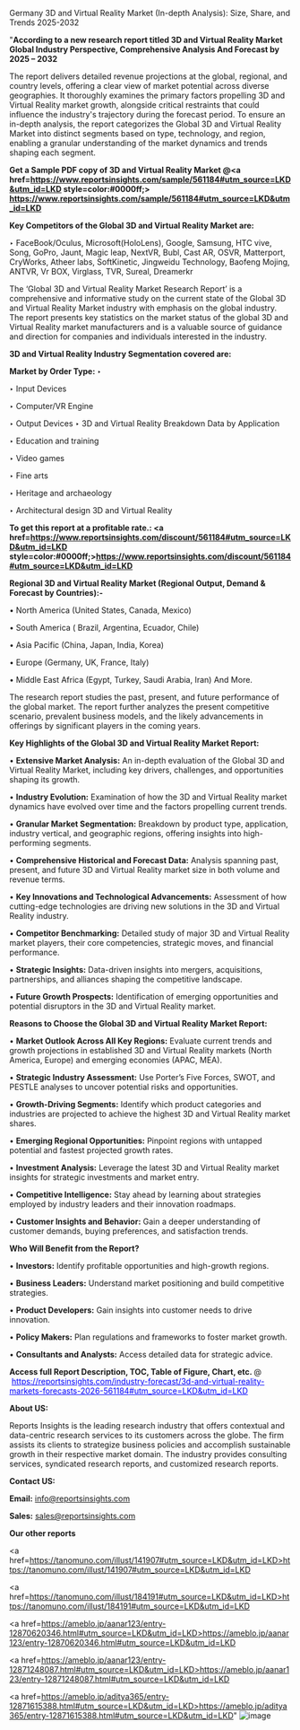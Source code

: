 Germany 3D and Virtual Reality Market (In-depth Analysis): Size, Share, and Trends 2025-2032

"<strong>According to a new research report titled 3D and Virtual Reality Market Global Industry Perspective, Comprehensive Analysis And Forecast by 2025 – 2032</strong>

The report delivers detailed revenue projections at the global, regional, and country levels, offering a clear view of market potential across diverse geographies. It thoroughly examines the primary factors propelling 3D and Virtual Reality market growth, alongside critical restraints that could influence the industry's trajectory during the forecast period. To ensure an in-depth analysis, the report categorizes the Global 3D and Virtual Reality Market into distinct segments based on type, technology, and region, enabling a granular understanding of the market dynamics and trends shaping each segment.

<strong>Get a Sample PDF copy of 3D and Virtual Reality Market </strong><strong>@<a href=https://www.reportsinsights.com/sample/561184#utm_source=LKD&utm_id=LKD style=color:#0000ff;> https://www.reportsinsights.com/sample/561184#utm_source=LKD&utm_id=LKD</a></strong></font>

<strong>Key Competitors of the Global 3D and Virtual Reality Market are:</strong>

‣ FaceBook/Oculus, Microsoft(HoloLens), Google, Samsung, HTC vive, Song, GoPro, Jaunt, Magic leap, NextVR, Bubl, Cast AR, OSVR, Matterport, CryWorks, Atheer labs, SoftKinetic, Jingweidu Technology, Baofeng Mojing, ANTVR, Vr BOX, Virglass, TVR, Sureal, Dreamerkr

The ‘Global 3D and Virtual Reality Market Research Report’ is a comprehensive and informative study on the current state of the Global 3D and Virtual Reality Market industry with emphasis on the global industry. The report presents key statistics on the market status of the global 3D and Virtual Reality market manufacturers and is a valuable source of guidance and direction for companies and individuals interested in the industry.

<strong>3D and Virtual Reality Industry Segmentation covered are:</strong>

<strong>Market by Order Type: </strong>
‣ 

‣ Input Devices

‣ Computer/VR Engine

‣ Output Devices
‣ 3D and Virtual Reality Breakdown Data by Application

‣ Education and training

‣ Video games

‣ Fine arts

‣ Heritage and archaeology

‣ Architectural design
3D and Virtual Reality

<strong>To get this report at a profitable rate.: <a href=https://www.reportsinsights.com/discount/561184#utm_source=LKD&utm_id=LKD style=color:#0000ff;>https://www.reportsinsights.com/discount/561184#utm_source=LKD&utm_id=LKD</a></strong></font>

<strong>Regional 3D and Virtual Reality Market (Regional Output, Demand &amp; Forecast by Countries):-</strong>

• North America (United States, Canada, Mexico)

• South America ( Brazil, Argentina, Ecuador, Chile)

• Asia Pacific (China, Japan, India, Korea)

• Europe (Germany, UK, France, Italy)

• Middle East Africa (Egypt, Turkey, Saudi Arabia, Iran) And More.

The research report studies the past, present, and future performance of the global market. The report further analyzes the present competitive scenario, prevalent business models, and the likely advancements in offerings by significant players in the coming years.

<strong>Key Highlights of the Global 3D and Virtual Reality Market Report:</strong>

• <strong>Extensive Market Analysis:</strong> An in-depth evaluation of the Global 3D and Virtual Reality Market, including key drivers, challenges, and opportunities shaping its growth.

• <strong>Industry Evolution:</strong> Examination of how the 3D and Virtual Reality market dynamics have evolved over time and the factors propelling current trends.

• <strong>Granular Market Segmentation:</strong> Breakdown by product type, application, industry vertical, and geographic regions, offering insights into high-performing segments.

• <strong>Comprehensive Historical and Forecast Data:</strong> Analysis spanning past, present, and future 3D and Virtual Reality market size in both volume and revenue terms.

• <strong>Key Innovations and Technological Advancements:</strong> Assessment of how cutting-edge technologies are driving new solutions in the 3D and Virtual Reality industry.

• <strong>Competitor Benchmarking:</strong> Detailed study of major 3D and Virtual Reality market players, their core competencies, strategic moves, and financial performance.

• <strong>Strategic Insights:</strong> Data-driven insights into mergers, acquisitions, partnerships, and alliances shaping the competitive landscape.

• <strong>Future Growth Prospects:</strong> Identification of emerging opportunities and potential disruptors in the 3D and Virtual Reality market.

<strong>Reasons to Choose the Global 3D and Virtual Reality Market Report:</strong>

• <strong>Market Outlook Across All Key Regions:</strong> Evaluate current trends and growth projections in established 3D and Virtual Reality markets (North America, Europe) and emerging economies (APAC, MEA).

• <strong>Strategic Industry Assessment:</strong> Use Porter’s Five Forces, SWOT, and PESTLE analyses to uncover potential risks and opportunities.

• <strong>Growth-Driving Segments:</strong> Identify which product categories and industries are projected to achieve the highest 3D and Virtual Reality market shares.

• <strong>Emerging Regional Opportunities:</strong> Pinpoint regions with untapped potential and fastest projected growth rates.

• <strong>Investment Analysis:</strong> Leverage the latest 3D and Virtual Reality market insights for strategic investments and market entry.

• <strong>Competitive Intelligence:</strong> Stay ahead by learning about strategies employed by industry leaders and their innovation roadmaps.

• <strong>Customer Insights and Behavior:</strong> Gain a deeper understanding of customer demands, buying preferences, and satisfaction trends.

<strong>Who Will Benefit from the Report?</strong>

• <strong>Investors:</strong> Identify profitable opportunities and high-growth regions.

• <strong>Business Leaders:</strong> Understand market positioning and build competitive strategies.

• <strong>Product Developers:</strong> Gain insights into customer needs to drive innovation.

• <strong>Policy Makers:</strong> Plan regulations and frameworks to foster market growth.

• <strong>Consultants and Analysts:</strong> Access detailed data for strategic advice.
</ul>
<strong>Access full Report Description, TOC, Table of Figure, Chart, etc. </strong>@  <a href=https://reportsinsights.com/industry-forecast/3d-and-virtual-reality-markets-forecasts-2026-561184#utm_source=LKD&utm_id=LKD style=color:#0000ff;>https://reportsinsights.com/industry-forecast/3d-and-virtual-reality-markets-forecasts-2026-561184#utm_source=LKD&utm_id=LKD</a></font>

<strong><strong>About US</strong>:</strong>

Reports Insights is the leading research industry that offers contextual and data-centric research services to its customers across the globe. The firm assists its clients to strategize business policies and accomplish sustainable growth in their respective market domain. The industry provides consulting services, syndicated research reports, and customized research reports.

<strong>Contact US:</strong>

<p class=""""><b>Email:</b> <a href=mailto:info@reportsinsights.com>info@reportsinsights.com</a></p>
<p class=""""><b>Sales:</b> <a href=mailto:sales@reportsinsights.com>sales@reportsinsights.com</a></p>

<strong>Our other reports</strong>

<a href=https://tanomuno.com/illust/141907#utm_source=LKD&utm_id=LKD>https://tanomuno.com/illust/141907#utm_source=LKD&utm_id=LKD</a>

<a href=https://tanomuno.com/illust/184191#utm_source=LKD&utm_id=LKD>https://tanomuno.com/illust/184191#utm_source=LKD&utm_id=LKD</a>

<a href=https://ameblo.jp/aanar123/entry-12870620346.html#utm_source=LKD&utm_id=LKD>https://ameblo.jp/aanar123/entry-12870620346.html#utm_source=LKD&utm_id=LKD</a>

<a href=https://ameblo.jp/aanar123/entry-12871248087.html#utm_source=LKD&utm_id=LKD>https://ameblo.jp/aanar123/entry-12871248087.html#utm_source=LKD&utm_id=LKD</a>

<a href=https://ameblo.jp/aditya365/entry-12871615388.html#utm_source=LKD&utm_id=LKD>https://ameblo.jp/aditya365/entry-12871615388.html#utm_source=LKD&utm_id=LKD</a>"
![image](https://github.com/user-attachments/assets/77774e50-01ce-4464-85db-dc47be464fde)
